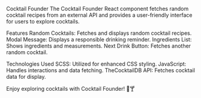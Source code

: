 Cocktail Founder
The Cocktail Founder React component fetches random cocktail recipes from an external API and provides a user-friendly interface for users to explore cocktails.

Features
Random Cocktails: Fetches and displays random cocktail recipes.
Modal Message: Displays a responsible drinking reminder.
Ingredients List: Shows ingredients and measurements.
Next Drink Button: Fetches another random cocktail.

Technologies Used
SCSS: Utilized for enhanced CSS styling.
JavaScript: Handles interactions and data fetching.
TheCocktailDB API: Fetches cocktail data for display.

Enjoy exploring cocktails with Cocktail Founder! 🍹🍸
